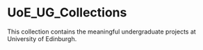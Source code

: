 # UoE_UG_Collections
This collection contains the meaningful undergraduate projects at University of Edinburgh.
